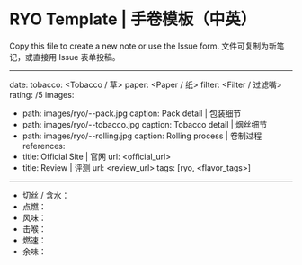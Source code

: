 # RYO Template | 手卷模板（中英）

Copy this file to create a new note or use the Issue form. 文件可复制为新笔记，或直接用 Issue 表单投稿。

---
date: <YYYY-MM-DD>
tobacco: <Tobacco / 草>
paper: <Paper / 纸>
filter: <Filter / 过滤嘴>
rating: <score>/5
images:
  - path: images/ryo/<brand>-<tobacco>-pack.jpg
    caption: Pack detail | 包装细节
  - path: images/ryo/<brand>-<tobacco>-tobacco.jpg
    caption: Tobacco detail | 烟丝细节
  - path: images/ryo/<brand>-<tobacco>-rolling.jpg
    caption: Rolling process | 卷制过程
references:
  - title: Official Site | 官网
    url: <official_url>
  - title: Review | 评测
    url: <review_url>
tags: [ryo, <flavor_tags>]
---

- 切丝 / 含水：
- 点燃：
- 风味：
- 击喉：
- 燃速：
- 余味：
